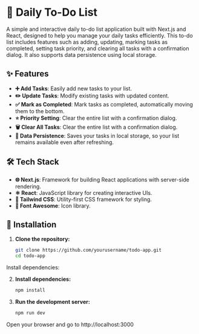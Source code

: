# 📝 Daily To-Do List

A simple and interactive daily to-do list application built with Next.js and React, designed to help you manage your daily tasks efficiently. This to-do list includes features such as adding, updating, marking tasks as completed, setting task priority, and clearing all tasks with a confirmation dialog. It also supports data persistence using local storage.

## ✨ Features
- **➕ Add Tasks**: Easily add new tasks to your list.
- **✏️ Update Tasks**: Modify existing tasks with updated content.
- **✅ Mark as Completed**: Mark tasks as completed, automatically moving them to the bottom.
- **⭐ Priority Setting**: Clear the entire list with a confirmation dialog.
- **🗑️ Clear All Tasks**: Clear the entire list with a confirmation dialog.
- **💾 Data Persistence**: Saves your tasks in local storage, so your list remains available even after refreshing.

## 🛠️ Tech Stack
- **🌐 Next.js**: Framework for building React applications with server-side rendering.
- **⚛️ React**: JavaScript library for creating interactive UIs.
- **🎨 Tailwind CSS**: Utility-first CSS framework for styling.
- **🔗 Font Awesome**: Icon library.

## 🚀 Installation

1. **Clone the repository:**
   ```bash
   git clone https://github.com/yourusername/todo-app.git
   cd todo-app
Install dependencies:

2. **Install dependencies:**
    ```bash
    npm install


3. **Run the development server:**
    ```bash
    npm run dev

Open your browser and go to http://localhost:3000

